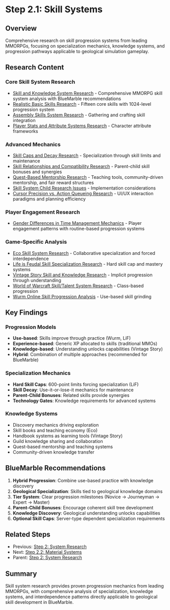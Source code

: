 # Step 2.1: Skill Systems

## Overview

Comprehensive research on skill progression systems from leading MMORPGs, focusing on specialization mechanics, knowledge systems, and progression pathways applicable to geological simulation gameplay.

## Research Content

### Core Skill System Research
- [Skill and Knowledge System Research](skill-knowledge-system-research.md) - Comprehensive MMORPG skill system analysis with BlueMarble recommendations
- [Realistic Basic Skills Research](realistic-basic-skills-research.md) - Fifteen core skills with 1024-level progression system
- [Assembly Skills System Research](assembly-skills-system-research.md) - Gathering and crafting skill integration
- [Player Stats and Attribute Systems Research](player-stats-attribute-systems-research.md) - Character attribute frameworks

### Advanced Mechanics
- [Skill Caps and Decay Research](skill-caps-and-decay-research.md) - Specialization through skill limits and maintenance
- [Skill Relationships and Compatibility Research](skill-relationships-compatibility-research.md) - Parent-child skill bonuses and synergies
- [Quest-Based Mentorship Research](quest-based-mentorship-research.md) - Teaching tools, community-driven mentorship, and fair reward structures
- [Skill System Child Research Issues](skill-system-child-research-issues.md) - Implementation considerations
- [Cursor Precision vs. Action Queueing Research](cursor-precision-vs-action-queueing-research.md) - UI/UX interaction paradigms and planning efficiency

### Player Engagement Research
- [Gender Differences in Time Management Mechanics](gender-differences-time-management-research.md) - Player engagement patterns with routine-based progression systems

### Game-Specific Analysis
- [Eco Skill System Research](eco-skill-system-research.md) - Collaborative specialization and forced interdependence
- [Life is Feudal Skill Specialization Research](life-is-feudal-skill-specialization-system-research.md) - Hard skill cap and mastery systems
- [Vintage Story Skill and Knowledge Research](vintage-story-skill-knowledge-system-research.md) - Implicit progression through understanding
- [World of Warcraft Skill/Talent System Research](world-of-warcraft-skill-talent-system-research.md) - Class-based progression
- [Wurm Online Skill Progression Analysis](wurm-online-skill-progression-analysis.md) - Use-based skill grinding

## Key Findings

### Progression Models
- **Use-based**: Skills improve through practice (Wurm, LiF)
- **Experience-based**: Generic XP allocated to skills (traditional MMOs)
- **Knowledge-based**: Understanding unlocks capabilities (Vintage Story)
- **Hybrid**: Combination of multiple approaches (recommended for BlueMarble)

### Specialization Mechanics
- **Hard Skill Caps**: 600-point limits forcing specialization (LiF)
- **Skill Decay**: Use-it-or-lose-it mechanics for maintenance
- **Parent-Child Bonuses**: Related skills provide synergies
- **Technology Gates**: Knowledge requirements for advanced systems

### Knowledge Systems
- Discovery mechanics driving exploration
- Skill books and teaching economy (Eco)
- Handbook systems as learning tools (Vintage Story)
- Guild knowledge sharing and collaboration
- Quest-based mentorship and teaching systems
- Community-driven knowledge transfer

## BlueMarble Recommendations

1. **Hybrid Progression**: Combine use-based practice with knowledge discovery
2. **Geological Specialization**: Skills tied to geological knowledge domains
3. **Tier System**: Clear progression milestones (Novice → Journeyman → Expert → Master)
4. **Parent-Child Bonuses**: Encourage coherent skill tree development
5. **Knowledge Discovery**: Geological understanding unlocks capabilities
6. **Optional Skill Caps**: Server-type dependent specialization requirements

## Related Steps

- Previous: [Step 2: System Research](../)
- Next: [Step 2.2: Material Systems](../step-2.2-material-systems/)
- Parent: [Step 2: System Research](../)

## Summary

Skill system research provides proven progression mechanics from leading MMORPGs, with comprehensive analysis of specialization, knowledge systems, and interdependence patterns directly applicable to geological skill development in BlueMarble.
